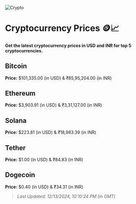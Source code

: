 
![Crypto](https://www.techguide.com.au/wp-content/uploads/2020/11/crypto3.jpeg)

# Cryptocurrency Prices 🪙📈

#### Get the latest cryptocurrency prices in USD and INR for top 5 cryptocurrencies.

## Bitcoin

**Price:** $101,335.00 (in USD) & ₹85,95,204.00 (in INR)

## Ethereum

**Price:** $3,903.91 (in USD) & ₹3,31,127.00 (in INR)

## Solana

**Price:** $223.81 (in USD) & ₹18,983.39 (in INR)

## Tether

**Price:** $1.00 (in USD) & ₹84.83 (in INR)

## Dogecoin

**Price:** $0.40 (in USD) & ₹34.31 (in INR)

> _Last Updated: 12/13/2024, 10:10:24 PM (in GMT)_
